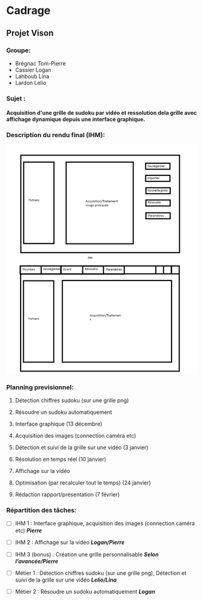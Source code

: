 # Cadrage 
## Projet Vison

### Groupe:
- Brégnac Tom-Pierre
- Cassier Logan
- Lahboub Lina
- Lardon Lelio 

### Sujet :
#### Acquisition d'une grille de sudoku par vidéo et ressolution dela grille avec affichage dynamique depuis une interface graphique.

### Description du rendu final (IHM):


![This is an image](/Scheme.png)

### Planning previsionnel:

1. Détection chiffres sudoku (sur une grille png)

2. Résoudre un sudoku automatiquement

3. Interface graphique (13 décembre)

4. Acquisition des images (connection caméra etc)

5. Détection et suivi de la grille sur une vidéo (3 janvier)

6. Résolution en temps réel (10 janvier)

7. Affichage sur la vidéo 

8. Optimisation (par recalculer tout le temps) (24 janvier)

9. Rédaction rapport/présentation (7 février)





### Répartition des tâches:

- [ ] IHM 1 : Interface graphique, acquisition des images (connection caméra etc) ***Pierre***

- [ ] IHM 2 : Affichage sur la vidéo ***Logan/Pierre***

- [ ] IHM 3 (bonus) : Création une grille personnalisable ***Selon l’avancée/Pierre***

- [ ] Métier 1 :  Détection chiffres sudoku (sur une grille png), Détection et suivi de la grille sur une vidéo ***Lelio/Lina*** 

- [ ] Métier 2 : Résoudre un sudoku automatiquement ***Logan*** 




